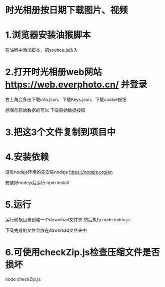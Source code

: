 
# 时光相册按日期下载图片、视频

# 1.浏览器安装油猴脚本
在油猴中添加脚本，把youhou.js放入

# 2.打开时光相册web网站 https://web.everphoto.cn/ 并登录

右上角会多出下载info.json、下载Keys.json、下载cookie按钮

想保存原始数据的可以 下载原始数据按钮

# 3.把这3个文件复制到项目中

# 4.安装依赖

没有nodejs环境的先安装nodejs https://nodejs.org/en

安装好nodejs后运行 npm install

# 5.运行
运行前根目录创建一个download文件夹
然后执行
node index.js

下载完成的文件会放在download文件夹中

# 6.可使用checkZip.js检查压缩文件是否损坏

node checkZip.js

